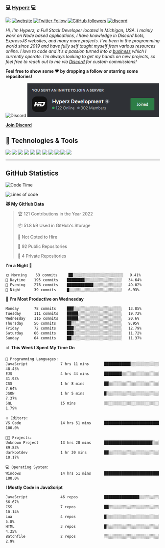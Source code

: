 ### 💻 [Hyperz][website] 💻

![](https://komarev.com/ghpvc/?username=itz-hyperz&label=Views&color=lightgrey)
[![website](https://img.shields.io/badge/Website-9B9B9B.svg?&style=flat-square&logo=Google-Chrome&logoColor=white&link=https://store.hyperz.net)](https://store.hyperz.net)
[![Twitter Follow](https://img.shields.io/twitter/follow/itz_hyperz?label=Follow)](https://twitter.com/intent/follow?screen_name=itz_hyperz)
[![GitHub followers](https://img.shields.io/github/followers/itz-hyperz?label=Follow&style=social)](https://github.com/itz-hyperz)
[![discord](https://img.shields.io/badge/Join_Discord-5865F2.svg?&style=flat-square&logo=discord&logoColor=white&link=https://hyperz.net/discord)](https://hyperz.net/discord)

*Hi, I'm Hyperz, a Full Stack Developer located in Michigan, USA. I mainly work on Node based applications, I have knowledge in Discord bots, ExpressJS websites, and many more projects. I've been in the programming world since 2019 and have fully self taught myself from various resources online. I love to code and it's a passion turned into a [business][website] which I currently operate. I'm always looking to get my hands on new projects, so feel free to reach out to me via [Discord][discord] for custom commissions!*

<b>Feel free to show some ❤️ by dropping a follow or starring some repositories!</b>

![Discord](https://raw.githubusercontent.com/itz-hyperz/itz-hyperz/master/light.png#gh-light-mode-only)
![Discord](https://raw.githubusercontent.com/itz-hyperz/itz-hyperz/master/dark.png#gh-dark-mode-only)

**[Join Discord][discord]**

## 🔧 Technologies & Tools

![](https://img.shields.io/badge/OS-Ubuntu-informational?style=flat&logo=ubuntu&logoColor=white&color=9B9B9B)
![](https://img.shields.io/badge/Editor-VS_Code-informational?style=flat&logo=vscode&logoColor=white&color=9B9B9B)
![](https://img.shields.io/badge/Code-JavaScript-informational?style=flat&logo=javascript&logoColor=white&color=9B9B9B)
![](https://img.shields.io/badge/Code-Node.JS-nformational?style=flat&logo=nodedotjs&logoColor=white&color=9B9B9B)
![](https://img.shields.io/badge/Code-Java-informational?style=flat&logo=java&logoColor=white&color=9B9B9B)
![](https://img.shields.io/badge/Code-Python-informational?style=flat&logo=python&logoColor=white&color=9B9B9B)
![](https://img.shields.io/badge/Code-HTML%20&%20CSS-informational?style=flat&logo=HTML5&logoColor=white&color=9B9B9B)
![](https://img.shields.io/badge/Tools-MySQL-informational?style=flat&logo=mysql&logoColor=white&color=9B9B9B)
![](https://img.shields.io/badge/Tools-NPM-informational?style=flat&logo=npm&logoColor=white&color=9B9B9B)
![](https://img.shields.io/badge/Tools-Spotify-informational?style=flat&logo=spotify&logoColor=white&color=9B9B9B)
![](https://img.shields.io/badge/Tools-GitHub-informational?style=flat&logo=github&logoColor=white&color=9B9B9B)

----

## GitHub Statistics

<!--START_SECTION:waka-->
![Code Time](http://img.shields.io/badge/Code%20Time-144%20hrs%203%20mins-blue)

![Lines of code](https://img.shields.io/badge/From%20Hello%20World%20I%27ve%20Written-77%20Thousand%20lines%20of%20code-blue)

**🐱 My GitHub Data** 

> 🏆 121 Contributions in the Year 2022
 > 
> 📦 51.8 kB Used in GitHub's Storage 
 > 
> 🚫 Not Opted to Hire
 > 
> 📜 92 Public Repositories 
 > 
> 🔑 4 Private Repositories  
 > 
**I'm a Night 🦉** 

```text
🌞 Morning    53 commits     ██░░░░░░░░░░░░░░░░░░░░░░░   9.41% 
🌆 Daytime    195 commits    ████████░░░░░░░░░░░░░░░░░   34.64% 
🌃 Evening    276 commits    ████████████░░░░░░░░░░░░░   49.02% 
🌙 Night      39 commits     █░░░░░░░░░░░░░░░░░░░░░░░░   6.93%

```
📅 **I'm Most Productive on Wednesday** 

```text
Monday       78 commits     ███░░░░░░░░░░░░░░░░░░░░░░   13.85% 
Tuesday      111 commits    █████░░░░░░░░░░░░░░░░░░░░   19.72% 
Wednesday    116 commits    █████░░░░░░░░░░░░░░░░░░░░   20.6% 
Thursday     56 commits     ██░░░░░░░░░░░░░░░░░░░░░░░   9.95% 
Friday       72 commits     ███░░░░░░░░░░░░░░░░░░░░░░   12.79% 
Saturday     66 commits     ███░░░░░░░░░░░░░░░░░░░░░░   11.72% 
Sunday       64 commits     ██░░░░░░░░░░░░░░░░░░░░░░░   11.37%

```


📊 **This Week I Spent My Time On** 

```text
💬 Programming Languages: 
JavaScript               7 hrs 11 mins       ████████████░░░░░░░░░░░░░   48.43% 
EJS                      4 hrs 44 mins       ████████░░░░░░░░░░░░░░░░░   31.93% 
CSS                      1 hr 8 mins         ██░░░░░░░░░░░░░░░░░░░░░░░   7.64% 
JSON                     1 hr 5 mins         █░░░░░░░░░░░░░░░░░░░░░░░░   7.37% 
SQL                      15 mins             ░░░░░░░░░░░░░░░░░░░░░░░░░   1.79%

🔥 Editors: 
VS Code                  14 hrs 51 mins      █████████████████████████   100.0%

🐱‍💻 Projects: 
Unknown Project          13 hrs 20 mins      ██████████████████████░░░   89.83% 
darkbotdev               1 hr 30 mins        ██░░░░░░░░░░░░░░░░░░░░░░░   10.17%

💻 Operating System: 
Windows                  14 hrs 51 mins      █████████████████████████   100.0%

```

**I Mostly Code in JavaScript** 

```text
JavaScript               46 repos            ████████████████░░░░░░░░░   66.67% 
CSS                      7 repos             ██░░░░░░░░░░░░░░░░░░░░░░░   10.14% 
Lua                      4 repos             █░░░░░░░░░░░░░░░░░░░░░░░░   5.8% 
HTML                     3 repos             █░░░░░░░░░░░░░░░░░░░░░░░░   4.35% 
Batchfile                2 repos             ░░░░░░░░░░░░░░░░░░░░░░░░░   2.9%

```



<!--END_SECTION:waka-->

[website]: https://store.hyperz.net
[twitter]: https://twitter.com/itz_hyperz
[twitch]: https://twitch.tv/itzhyperzlive
[youtube]: https://youtube.com/thatguyhyperz
[discord]: https://hyperz.net/discord
